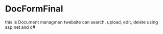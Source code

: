 # DocFormFinal

this is Document managmen twebsite
can search, upload, edit, delete
using asp.net and c# 


